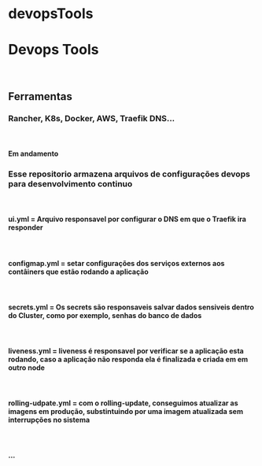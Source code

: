 # devopsTools

<h1> Devops Tools </h1>
<br>
<h2> Ferramentas </h2>
<h3>Rancher, K8s, Docker, AWS, Traefik DNS...</h3>
<br>
<h4> Em andamento </h4>

<h3> Esse repositorio armazena arquivos de configurações devops para desenvolvimento continuo </h3>

<br>

<h4>ui.yml = Arquivo responsavel por configurar o DNS em que o Traefik ira responder</h4>

<br>

<h4>configmap.yml = setar configurações dos  serviços externos aos contâiners que estão rodando a aplicação </h4>

<br>

<h4>secrets.yml = Os secrets são responsaveis salvar dados sensiveis dentro do Cluster, como por exemplo, senhas do banco de dados</h4>

<br>

<h4>liveness.yml =  liveness é responsavel por verificar se a aplicação esta rodando, caso a aplicação não responda ela é finalizada e criada em em outro node</h4>

<br>

<h4>rolling-udpate.yml = com o rolling-update, conseguimos atualizar as imagens em produção, substintuindo por uma imagem atualizada sem interrupções no sistema</h4>

<br>
<h4>...</h4>